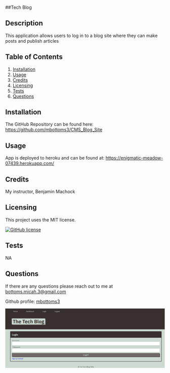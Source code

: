 ##Tech Blog

## Description

This application allows users to log in to a blog site where they can make posts and publish articles

## Table of Contents

1. [Installation](#installation)
2. [Usage](#usage)
3. [Credits](#usage)
4. [Licensing](#licensing)
5. [Tests](#test)
6. [Questions](#questions)

## Installation

The GitHub Repository can be found here: https://github.com/mbottoms3/CMS_Blog_Site

## Usage

App is deployed to heroku and can be found at: https://enigmatic-meadow-07439.herokuapp.com/

## Credits

My instructor, Benjamin Machock

## Licensing

This project uses the MIT license.

[![GitHub license](https://img.shields.io/badge/license-MIT-blue.svg)](https://choosealicense.com/licenses/mit/)

## Tests

NA

## Questions

If there are any questions please reach out to me at bottoms.micah.3@gmail.com

Github profile: [mbottoms3](https://github.com/mbottoms3)

![screenshot of app](./images/app_screenshot.png "Screenshot of App")
